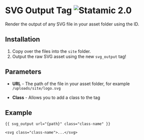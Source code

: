 # SVG Output Tag ![Statamic 2.0](https://img.shields.io/badge/statamic-2.0-blue.svg?style=flat-square)

Render the output of any SVG file in your asset folder using the ID.

## Installation
1. Copy over the files into the `site` folder.
2. Output the raw SVG asset using the new `svg_output` tag!

## Parameters

- **URL** - The path of the file in your asset folder, for example `/uploads/site/logo.svg`

- **Class** - Allows you to add a class to the tag

## Example

```
{{ svg_output url="{path}" class="class-name" }}
```

```
<svg class="class-name">...</svg>
```

